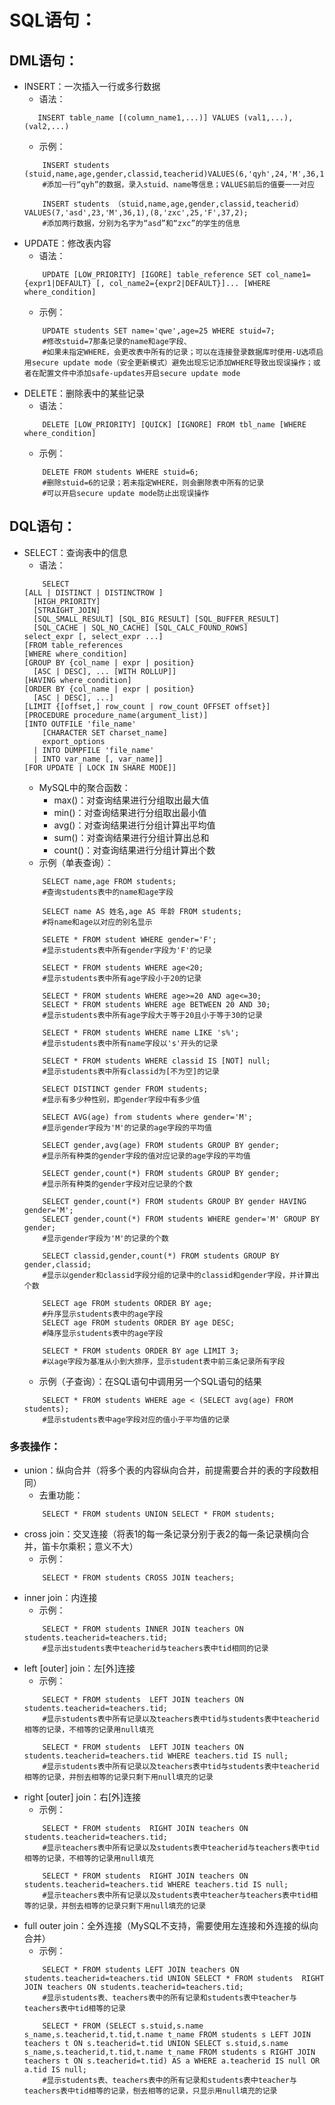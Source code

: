 # SQL语句：
## DML语句：
+ INSERT：一次插入一行或多行数据
    + 语法：
    ```shell
       INSERT table_name [(column_name1,...)] VALUES (val1,...), (val2,...)
    ```
    + 示例：
    ```shell
        INSERT students (stuid,name,age,gender,classid,teacherid)VALUES(6,'qyh',24,'M',36,1);
        #添加一行“qyh”的数据，录入stuid、name等信息；VALUES前后的值要一一对应

        INSERT students （stuid,name,age,gender,classid,teacherid）VALUES(7,'asd',23,'M',36,1),(8,'zxc',25,'F',37,2);
        #添加两行数据，分别为名字为“asd”和“zxc”的学生的信息
    ```
+ UPDATE：修改表内容
    + 语法：
    ```shell
        UPDATE [LOW_PRIORITY] [IGORE] table_reference SET col_name1={expr1|DEFAULT} [, col_name2={expr2|DEFAULT}]... [WHERE where_condition]
    ```
    + 示例：
    ```shell
        UPDATE students SET name='qwe',age=25 WHERE stuid=7;
        #修改stuid=7那条记录的name和age字段、
        #如果未指定WHERE，会更改表中所有的记录；可以在连接登录数据库时使用-U选项启用secure update mode（安全更新模式）避免出现忘记添加WHERE导致出现误操作；或者在配置文件中添加safe-updates开启secure update mode
    ```
+ DELETE：删除表中的某些记录
    + 语法：
    ```shell
        DELETE [LOW_PRIORITY] [QUICK] [IGNORE] FROM tbl_name [WHERE where_condition]
    ```
    + 示例：
    ```shell
        DELETE FROM students WHERE stuid=6;
        #删除stuid=6的记录；若未指定WHERE，则会删除表中所有的记录
        #可以开启secure update mode防止出现误操作
    ```
## DQL语句：
+ SELECT：查询表中的信息
    + 语法：
    ```shell
        SELECT
    [ALL | DISTINCT | DISTINCTROW ]
      [HIGH_PRIORITY]
      [STRAIGHT_JOIN]
      [SQL_SMALL_RESULT] [SQL_BIG_RESULT] [SQL_BUFFER_RESULT]
      [SQL_CACHE | SQL_NO_CACHE] [SQL_CALC_FOUND_ROWS]
    select_expr [, select_expr ...]
    [FROM table_references
    [WHERE where_condition]
    [GROUP BY {col_name | expr | position}
      [ASC | DESC], ... [WITH ROLLUP]]
    [HAVING where_condition]
    [ORDER BY {col_name | expr | position}
      [ASC | DESC], ...]
    [LIMIT {[offset,] row_count | row_count OFFSET offset}]
    [PROCEDURE procedure_name(argument_list)]
    [INTO OUTFILE 'file_name'
        [CHARACTER SET charset_name]
        export_options
      | INTO DUMPFILE 'file_name'
      | INTO var_name [, var_name]]
    [FOR UPDATE | LOCK IN SHARE MODE]]
    ```
    + MySQL中的聚合函数：
        + max()：对查询结果进行分组取出最大值
        + min()：对查询结果进行分组取出最小值
        + avg()：对查询结果进行分组计算出平均值
        + sum()：对查询结果进行分组计算出总和
        + count()：对查询结果进行分组计算出个数
    + 示例（单表查询）：
    ```shell
        SELECT name,age FROM students;
        #查询students表中的name和age字段

        SELECT name AS 姓名,age AS 年龄 FROM students;
        #将name和age以对应的别名显示

        SELETE * FROM student WHERE gender='F';
        #显示students表中所有gender字段为'F'的记录

        SELECT * FROM students WHERE age<20;
        #显示students表中所有age字段小于20的记录

        SELECT * FROM students WHERE age>=20 AND age<=30;
        SELECT * FROM students WHERE age BETWEEN 20 AND 30;
        #显示students表中所有age字段大于等于20且小于等于30的记录

        SELECT * FROM students WHERE name LIKE 's%';
        #显示students表中所有name字段以's'开头的记录

        SELECT * FROM students WHERE classid IS [NOT] null;
        #显示students表中所有classid为[不为空]的记录

        SELECT DISTINCT gender FROM students;
        #显示有多少种性别，即gender字段中有多少值

        SELECT AVG(age) from students where gender='M';
        #显示gender字段为'M'的记录的age字段的平均值

        SELECT gender,avg(age) FROM students GROUP BY gender;
        #显示所有种类的gender字段的值对应记录的age字段的平均值

        SELECT gender,count(*) FROM students GROUP BY gender;
        #显示所有种类的gender字段对应记录的个数

        SELECT gender,count(*) FROM students GROUP BY gender HAVING gender='M';
        SELECT gender,count(*) FROM students WHERE gender='M' GROUP BY gender;
        #显示gender字段为'M'的记录的个数

        SELECT classid,gender,count(*) FROM students GROUP BY gender,classid;
        #显示以gender和classid字段分组的记录中的classid和gender字段，并计算出个数

        SELECT age FROM students ORDER BY age;
        #升序显示students表中的age字段
        SELECT age FROM students ORDER BY age DESC;
        #降序显示students表中的age字段

        SELECT * FROM students ORDER BY age LIMIT 3;
        #以age字段为基准从小到大排序，显示student表中前三条记录所有字段
    ```
    + 示例（子查询）：在SQL语句中调用另一个SQL语句的结果
    ```shell
        SELECT * FROM students WHERE age < (SELECT avg(age) FROM students);
        #显示students表中age字段对应的值小于平均值的记录
    ```
### 多表操作：
+ union：纵向合并（将多个表的内容纵向合并，前提需要合并的表的字段数相同）
    + 去重功能：
    ```
        SELECT * FROM students UNION SELECT * FROM students;
    ```
+ cross join：交叉连接（将表1的每一条记录分别于表2的每一条记录横向合并，笛卡尔乘积；意义不大）
    + 示例：
    ```
        SELECT * FROM students CROSS JOIN teachers;
    ```
+ inner join：内连接
    + 示例：
    ```shell
        SELECT * FROM students INNER JOIN teachers ON students.teacherid=teachers.tid;
        #显示出students表中teacherid与teachers表中tid相同的记录
    ```
+ left [outer] join：左[外]连接
    + 示例：
    ```shell
        SELECT * FROM students  LEFT JOIN teachers ON students.teacherid=teachers.tid;
        #显示students表中所有记录以及teachers表中tid与students表中teacherid相等的记录，不相等的记录用null填充

        SELECT * FROM students  LEFT JOIN teachers ON students.teacherid=teachers.tid WHERE teachers.tid IS null;
        #显示students表中所有记录以及teachers表中tid与students表中teacherid相等的记录，并刨去相等的记录只剩下用null填充的记录
    ```
+ right [outer] join：右[外]连接
    + 示例：
    ```shell
        SELECT * FROM students  RIGHT JOIN teachers ON students.teacherid=teachers.tid;
        #显示teachers表中所有记录以及students表中teacherid与teachers表中tid相等的记录，不相等的记录用null填充

        SELECT * FROM students  RIGHT JOIN teachers ON students.teacherid=teachers.tid WHERE teachers.tid IS null;
        #显示teachers表中所有记录以及students表中teacher与teachers表中tid相等的记录，并刨去相等的记录只剩下用null填充的记录
    ```
+ full outer join：全外连接（MySQL不支持，需要使用左连接和外连接的纵向合并）
    + 示例：
    ```shell
        SELECT * FROM students LEFT JOIN teachers ON students.teacherid=teachers.tid UNION SELECT * FROM students  RIGHT JOIN teachers ON students.teacherid=teachers.tid;
        #显示students表、teachers表中的所有记录和students表中teacher与teachers表中tid相等的记录

        SELECT * FROM (SELECT s.stuid,s.name s_name,s.teacherid,t.tid,t.name t_name FROM students s LEFT JOIN teachers t ON s.teacherid=t.tid UNION SELECT s.stuid,s.name s_name,s.teacherid,t.tid,t.name t_name FROM students s RIGHT JOIN teachers t ON s.teacherid=t.tid) AS a WHERE a.teacherid IS null OR a.tid IS null;
        #显示students表、teachers表中的所有记录和students表中teacher与teachers表中tid相等的记录，刨去相等的记录，只显示用null填充的记录
    ```
